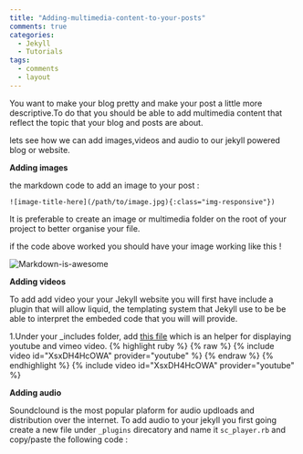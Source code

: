 ```yaml
---
title: "Adding-multimedia-content-to-your-posts"
comments: true
categories:
  - Jekyll
  - Tutorials
tags:
  - comments
  - layout
---
```



You want to make your blog pretty and make your post a little more descriptive.To do that you should be able to add multimedia content that reflect the topic that your blog and posts are about.

lets see how we can add images,videos and audio to our jekyll powered blog or website.


**Adding images**

the markdown code to add an image to your post :


`![image-title-here](/path/to/image.jpg){:class="img-responsive"})`

It is preferable to create an image or multimedia folder on the root of your project to better organise your file.

if the code above worked you should have your image working like this !

![Markdown-is-awesome](/blog/assets/images/markdown.jpg)

**Adding videos**

To add add video your your Jekyll website you will first have include a plugin that will allow liquid, the templating system that Jekyll use to be be able to interpret the embeded code that you will will provide.

1.Under your _includes folder, add [this file](https://github.com/IziDevSpot/blog/blob/master/_includes/video) which is an helper for displaying youtube and vimeo video.
{% highlight ruby %}
{% raw %}
{% include video id="XsxDH4HcOWA" provider="youtube" %}
{% endraw %}
{% endhighlight %}
{% include video id="XsxDH4HcOWA" provider="youtube" %}



**Adding audio**

Soundclound is the most popular plaform for audio updloads and distribution over the internet. 
To add audio to your jekyll you first going create a new file under  `_plugins` direcatory and name it  `sc_player.rb` and copy/paste the following code :

